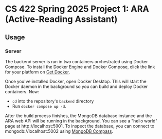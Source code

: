 # CS 422 Spring 2025 Project 1: ARA (Active-Reading Assistant)

## Usage
### Server
The backend server is run in two containers orchestrated using Docker Compose. To install the Docker Engine and Docker 
Compose, click the link for your platform on [Get Docker](https://docs.docker.com/get-started/get-docker/).

Once you've installed Docker, open Docker Desktop. This will start the Docker daemon in the background so you can build
and deploy Docker containers. Now:

- `cd` into the repository's `backend` directory
- Run `docker compose up -d`.

After the build process finishes, the MongoDB database instance and the ARA web API will be running in the background.
You can see a "hello world" page at http://localhost:5001. To inspect the database, you can connect to
mongodb://localhost:5002 using [MongoDB Compass](https://www.mongodb.com/products/tools/compass).